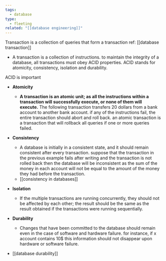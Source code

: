 ```yaml
---
tags:
  - database
type:
  - fleeting
related: "[[database engineering]]"
---
```

Transaction is a collection of queries that form a transaction ref: [[database transaction]]

- A transaction is a collection of instructions. to maintain the integrity of a database, all transactions must obey ACID properties. ACID stands for atomicity, consistency, isolation and durability.

ACID is important 


- **Atomicity**
	- **A transaction is an atomic unit; as all the instructions within a transaction will successfully execute, or none of them will execute.** The following transaction transfers 20 dollars from a bank account to another bank account. if any of the instructions fail, the entire transaction should abort and roll back. an atomic transaction is a transaction that will rollback all queries if one or more queries failed.
- **Consistency**
	- A database is initially in a consistent state, and it should remain consistent after every transaction. suppose that the transaction in the previous example fails after writing and the transaction is not rolled back then the database will be inconsistent as the sum of the money in each account will not be equal to the amount of the money they had before the transaction.
	- [[consistency in databases]]
- **Isolation**
	- If the multiple transactions are running concurrently, they should not be affected by each other; the result should be the same as the result obtained if the transactions were running sequentially.

- **Durability**
	- Changes that have been committed to the database should remain even in the case of software and hardware failure. for instance, if x account contains 10$ this information should not disappear upon hardware or software failure.
- [[database durability]]